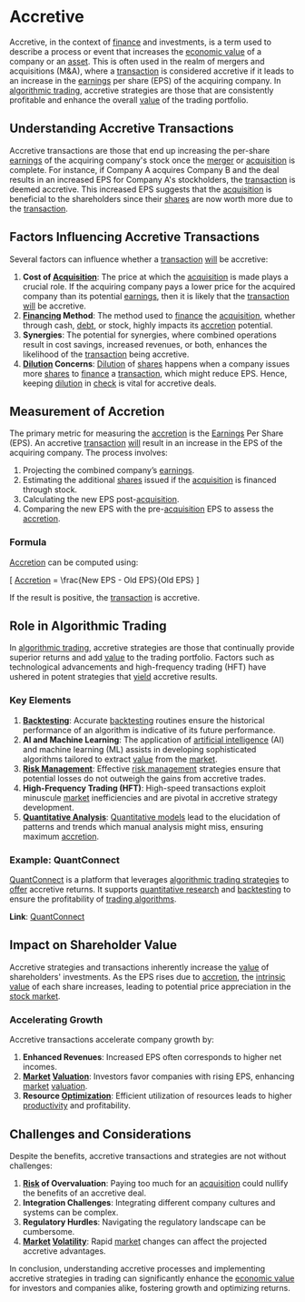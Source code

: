 # Accretive

Accretive, in the context of [finance](../f/finance.md) and investments, is a term used to describe a process or event that increases the [economic value](../e/economic_value.md) of a company or an [asset](../a/asset.md). This is often used in the realm of mergers and acquisitions (M&A), where a [transaction](../t/transaction.md) is considered accretive if it leads to an increase in the [earnings](../e/earnings.md) per share (EPS) of the acquiring company. In [algorithmic trading](../a/accountability.md), accretive strategies are those that are consistently profitable and enhance the overall [value](../v/value.md) of the trading portfolio.

## Understanding Accretive Transactions

Accretive transactions are those that end up increasing the per-share [earnings](../e/earnings.md) of the acquiring company's stock once the [merger](../m/merger.md) or [acquisition](../a/acquisition.md) is complete. For instance, if Company A acquires Company B and the deal results in an increased EPS for Company A's stockholders, the [transaction](../t/transaction.md) is deemed accretive. This increased EPS suggests that the [acquisition](../a/acquisition.md) is beneficial to the shareholders since their [shares](../s/shares.md) are now worth more due to the [transaction](../t/transaction.md).

## Factors Influencing Accretive Transactions

Several factors can influence whether a [transaction](../t/transaction.md) [will](../w/will.md) be accretive:

1. **Cost of [Acquisition](../a/acquisition.md)**: The price at which the [acquisition](../a/acquisition.md) is made plays a crucial role. If the acquiring company pays a lower price for the acquired company than its potential [earnings](../e/earnings.md), then it is likely that the [transaction](../t/transaction.md) [will](../w/will.md) be accretive.
2. **[Financing](../f/financing.md) Method**: The method used to [finance](../f/finance.md) the [acquisition](../a/acquisition.md), whether through cash, [debt](../d/debt.md), or stock, highly impacts its [accretion](../a/accretion.md) potential.
3. **Synergies**: The potential for synergies, where combined operations result in cost savings, increased revenues, or both, enhances the likelihood of the [transaction](../t/transaction.md) being accretive.
4. **[Dilution](../d/dilution.md) Concerns**: [Dilution](../d/dilution.md) of [shares](../s/shares.md) happens when a company issues more [shares](../s/shares.md) to [finance](../f/finance.md) a [transaction](../t/transaction.md), which might reduce EPS. Hence, keeping [dilution](../d/dilution.md) in [check](../c/check.md) is vital for accretive deals.

## Measurement of Accretion

The primary metric for measuring the [accretion](../a/accretion.md) is the [Earnings](../e/earnings.md) Per Share (EPS). An accretive [transaction](../t/transaction.md) [will](../w/will.md) result in an increase in the EPS of the acquiring company. The process involves:

1. Projecting the combined company’s [earnings](../e/earnings.md).
2. Estimating the additional [shares](../s/shares.md) issued if the [acquisition](../a/acquisition.md) is financed through stock.
3. Calculating the new EPS post-[acquisition](../a/acquisition.md).
4. Comparing the new EPS with the pre-[acquisition](../a/acquisition.md) EPS to assess the [accretion](../a/accretion.md).

### Formula

[Accretion](../a/accretion.md) can be computed using:

\[ [Accretion](../a/accretion.md) = \frac{New EPS - Old EPS}{Old EPS} \]

If the result is positive, the [transaction](../t/transaction.md) is accretive.

## Role in Algorithmic Trading

In [algorithmic trading](../a/accountability.md), accretive strategies are those that continually provide superior returns and add [value](../v/value.md) to the trading portfolio. Factors such as technological advancements and high-frequency trading (HFT) have ushered in potent strategies that [yield](../y/yield.md) accretive results.

### Key Elements

1. **[Backtesting](../b/backtesting.md)**: Accurate [backtesting](../b/backtesting.md) routines ensure the historical performance of an algorithm is indicative of its future performance.
2. **AI and Machine Learning**: The application of [artificial intelligence](../a/artificial_intelligence_in_trading.md) (AI) and machine learning (ML) assists in developing sophisticated algorithms tailored to extract [value](../v/value.md) from the [market](../m/market.md).
3. **[Risk Management](../r/risk_management.md)**: Effective [risk management](../r/risk_management.md) strategies ensure that potential losses do not outweigh the gains from accretive trades.
4. **High-Frequency Trading (HFT)**: High-speed transactions exploit minuscule [market](../m/market.md) inefficiencies and are pivotal in accretive strategy development.
5. **[Quantitative Analysis](../q/quantitative_analysis.md)**: [Quantitative models](../q/quantitative_models.md) lead to the elucidation of patterns and trends which manual analysis might miss, ensuring maximum [accretion](../a/accretion.md).

### Example: QuantConnect

[QuantConnect](../q/quantconnect.md) is a platform that leverages [algorithmic trading strategies](../a/algorithmic_trading_strategies.md) to [offer](../o/offer.md) accretive returns. It supports [quantitative research](../q/quantitative_research.md) and [backtesting](../b/backtesting.md) to ensure the profitability of [trading algorithms](../t/trading_algorithms.md).

**Link**: [QuantConnect](https://www.quantconnect.com)

## Impact on Shareholder Value

Accretive strategies and transactions inherently increase the [value](../v/value.md) of shareholders' investments. As the EPS rises due to [accretion](../a/accretion.md), the [intrinsic value](../i/intrinsic_value.md) of each share increases, leading to potential price appreciation in the [stock market](../s/stock_market.md).

### Accelerating Growth

Accretive transactions accelerate company growth by:

1. **Enhanced Revenues**: Increased EPS often corresponds to higher net incomes.
2. **[Market](../m/market.md) [Valuation](../v/valuation.md)**: Investors favor companies with rising EPS, enhancing [market](../m/market.md) [valuation](../v/valuation.md).
3. **Resource [Optimization](../o/optimization.md)**: Efficient utilization of resources leads to higher [productivity](../p/productivity.md) and profitability.

## Challenges and Considerations

Despite the benefits, accretive transactions and strategies are not without challenges:

1. **[Risk](../r/risk.md) of Overvaluation**: Paying too much for an [acquisition](../a/acquisition.md) could nullify the benefits of an accretive deal.
2. **Integration Challenges**: Integrating different company cultures and systems can be complex.
3. **Regulatory Hurdles**: Navigating the regulatory landscape can be cumbersome.
4. **[Market](../m/market.md) [Volatility](../v/volatility.md)**: Rapid [market](../m/market.md) changes can affect the projected accretive advantages.

In conclusion, understanding accretive processes and implementing accretive strategies in trading can significantly enhance the [economic value](../e/economic_value.md) for investors and companies alike, fostering growth and optimizing returns.